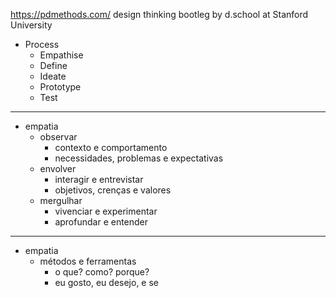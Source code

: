 https://pdmethods.com/
design thinking bootleg by d.school at Stanford University

- Process
	- Empathise
	- Define
	- Ideate
	- Prototype
	- Test

---

- empatia
	- observar
		- contexto e comportamento
		- necessidades, problemas e expectativas
	- envolver
		- interagir e entrevistar
		- objetivos, crenças e valores
	- mergulhar
		- vivenciar e experimentar
		- aprofundar e entender

---

- empatia
	- métodos e ferramentas
		- o que? como? porque?
		- eu gosto, eu desejo, e se